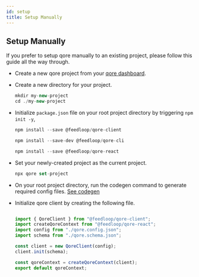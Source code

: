 ```yaml
---
id: setup
title: Setup Manually
---
```


## Setup Manually

If you prefer to setup qore manually to an existing project, please follow this guide all the way through.

- Create a new qore project from your [qore dashboard](https://dashboard.qorebase.io/).
- Create a new directory for your project.

    ``` js title="Create New Project"
    mkdir my-new-project
    cd ./my-new-project
    ```
-  Initialize `package.json` file on your root project directory by triggering `npm init -y`, 

    ``` js title="Instal Qore Client"
    npm install --save @feedloop/qore-client
    ```
    ``` js title="Instal Qore CLI"
    npm install --save-dev @feedloop/qore-cli
    ```
    ``` js title="If using React"
    npm install --save @feedloop/qore-react
    ```
- Set your newly-created project as the current project.
     ``` js title="Set Your Project"
    npx qore set-project
    ```
- On your root project directory, run the codegen command to generate required config files. [See codegen](https://sdk-docs.qorebase.io/?jsx#codegen)
- Initialize qore client by creating the following file.

    ``` js title="Create a new file called qoreContext.js that contains the following lines"
    
    import { QoreClient } from "@feedloop/qore-client";
    import createQoreContext from "@feedloop/qore-react";
    import config from "./qore.config.json";
    import schema from "./qore.schema.json";
    
    const client = new QoreClient(config);
    client.init(schema);
    
    const qoreContext = createQoreContext(client);
    export default qoreContext;
    ```
        
   